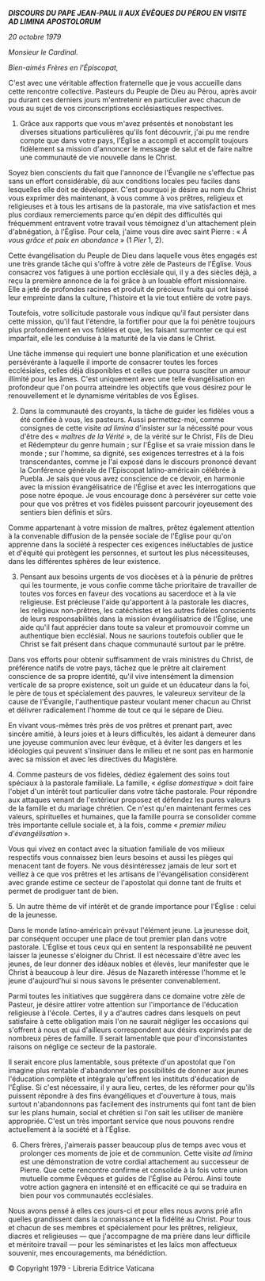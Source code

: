 ***DISCOURS DU PAPE JEAN-PAUL II*** ***AUX ÉVÊQUES DU PÉROU EN VISITE*** ***AD LIMINA APOSTOLORUM***

*20 octobre 1979*

*Monsieur le Cardinal.*

*Bien-aimés Frères en l'Épiscopat,*

C'est avec une véritable affection fraternelle que je vous accueille dans cette rencontre collective. Pasteurs du Peuple de Dieu au Pérou, après avoir pu durant ces derniers jours m'entretenir en particulier avec chacun de vous au sujet de vos circonscriptions ecclésiastiques respectives.

1. Grâce aux rapports que vous m'avez présentés et nonobstant les diverses situations particulières qu'ils font découvrir, j'ai pu me rendre compte que dans votre pays, l'Église a accompli et accomplit toujours fidèlement sa mission d'annoncer le message de salut et de faire naître une communauté de vie nouvelle dans le Christ.

Soyez bien conscients du fait que l'annonce de l'Évangile ne s'effectue pas sans un effort considérable, dû aux conditions locales peu faciles dans lesquelles elle doit se développer. C'est pourquoi je désire au nom du Christ vous exprimer dès maintenant, à vous comme à vos prêtres, religieux et religieuses et à tous les artisans de la pastorale, ma vive satisfaction et mes plus cordiaux remerciements parce qu'en dépit des difficultés qui fréquemment entravent votre travail vous témoignez d'un attachement plein d'abnégation, à l'Église. Pour cela, j'aime vous dire avec saint Pierre : « *À vous grâce et paix en abondance* » (1 *Pier* 1, 2).

Cette évangélisation du Peuple de Dieu dans laquelle vous êtes engagés est une très grande tâche qui s'offre à votre zèle de Pasteurs de l'Église. Vous consacrez vos fatigues à une portion ecclésiale qui, il y a des siècles déjà, a reçu la première annonce de la foi grâce à un louable effort missionnaire. Elle a jeté de profondes racines et produit de précieux fruits qui ont laissé leur empreinte dans la culture, l'histoire et la vie tout entière de votre pays.

Toutefois, votre sollicitude pastorale vous indique qu'il faut persister dans cette mission, qu'il faut l'étendre, la fortifier pour que la foi pénètre toujours plus profondément en vos fidèles et que, les faisant surmonter ce qui est imparfait, elle les conduise à la maturité de la vie dans le Christ.

Une tâche immense qui requiert une bonne planification et une exécution persévérante à laquelle il importe de consacrer toutes les forces ecclésiales, celles déjà disponibles et celles que pourra susciter un amour illimité pour les âmes. C'est uniquement avec une telle évangélisation en profondeur que l'on pourra atteindre les objectifs que vous désirez pour le renouvellement et le dynamisme véritables de vos Églises.

2. Dans la communauté des croyants, la tâche de guider les fidèles vous a été confiée à vous, les pasteurs. Aussi permettez-moi, comme consignes de cette visite *ad limina* d'insister sur la nécessité pour vous d'être des « *maîtres de la Vérité* », de la vérité sur le Christ, Fils de Dieu et Rédempteur du genre humain ; sur l'Église et sa vraie mission dans le monde ; sur l'homme, sa dignité, ses exigences terrestres et à la fois transcendantes, comme je l'ai exposé dans le discours prononcé devant la Conférence générale de l'Episcopat latino-américain célébrée à Puebla. Je sais que vous avez conscience de ce devoir, en harmonie avec la mission évangélisatrice de l'Église et avec les interrogations que pose notre époque. Je vous encourage donc à persévérer sur cette voie pour que vos prêtres et vos fidèles puissent parcourir joyeusement des sentiers bien définis et sûrs.

Comme appartenant à votre mission de maîtres, prêtez également attention à la convenable diffusion de la pensée sociale de l'Église pour qu'on apprenne dans la société à respecter ces exigences inéluctables de justice et d'équité qui protègent les personnes, et surtout les plus nécessiteuses, dans les différentes sphères de leur existence.

3. Pensant aux besoins urgents de vos diocèses et à la pénurie de prêtres qui les tourmente, je vous confie comme tâche prioritaire de travailler de toutes vos forces en faveur des vocations au sacerdoce et à la vie religieuse. Est précieuse l'aide qu'apportent à la pastorale les diacres, les religieux non-prêtres, les catéchistes et les autres fidèles conscients de leurs responsabilités dans la mission évangélisatrice de l'Église, une aide qu'il faut apprécier dans toute sa valeur et promouvoir comme un authentique bien ecclésial. Nous ne saurions toutefois oublier que le Christ se fait présent dans chaque communauté surtout par le prêtre.

Dans vos efforts pour obtenir suffisamment de vrais ministres du Christ, de préférence natifs de votre pays, tâchez que le prêtre ait clairement conscience de sa propre identité, qu'il vive intensément la dimension verticale de sa propre existence, soit un guide et un éducateur dans la foi, le père de tous et spécialement des pauvres, le valeureux serviteur de la cause de l'Évangile, l'authentique pasteur voulant mener chacun au Christ et délivrer radicalement l'homme de tout ce qui le sépare de Dieu.

En vivant vous-mêmes très près de vos prêtres et prenant part, avec sincère amitié, à leurs joies et à leurs difficultés, les aidant à demeurer dans une joyeuse communion avec leur évêque, et à éviter les dangers et les idéologies qui peuvent s'insinuer dans le milieu et ne sont pas en harmonie avec sa mission et avec les directives du Magistère.

4. Comme pasteurs de vos fidèles, dédiez également des soins tout spéciaux à la pastorale familiale. La famille, « *église domestique* » doit faire l'objet d'un intérêt tout particulier dans votre tâche pastorale. Pour répondre aux attaques venant de l'extérieur proposez et défendez les pures valeurs de la famille et du mariage chrétien. Ce n'est qu'en maintenant fermes ces valeurs, spirituelles et humaines, que la famille pourra se consolider comme très importante cellule sociale et, à la fois, comme « *premier milieu d'évangélisation* ».

Vous qui vivez en contact avec la situation familiale de vos milieux respectifs vous connaissez bien leurs besoins et aussi les pièges qui menacent tant de foyers. Ne vous désintéressez jamais de leur sort et veillez à ce que vos prêtres et les artisans de l'évangélisation considèrent avec grande estime ce secteur de l'apostolat qui donne tant de fruits et permet de prodiguer tant de bien.

5. Un autre thème de vif intérêt et de grande importance pour l'Église : celui de la jeunesse.

Dans le monde latino-américain prévaut l'élément jeune. La jeunesse doit, par conséquent occuper une place de tout premier plan dans votre pastorale. L'Église et tous ceux qui en sentent la responsabilité ne peuvent laisser la jeunesse s'éloigner du Christ. Il est nécessaire d'être avec les jeunes, de leur donner des idéaux nobles et élevés, leur manifester que le Christ à beaucoup à leur dire. Jésus de Nazareth intéresse l'homme et le jeune d'aujourd'hui si nous savons le présenter convenablement.

Parmi toutes les initiatives que suggérera dans ce domaine votre zèle de Pasteur, je désire attirer votre attention sur l'importance de l'éducation religieuse à l'école. Certes, il y a d'autres cadres dans lesquels on peut satisfaire à cette obligation mais l'on ne saurait négliger les occasions qui s'offrent à nous et qui d'ailleurs correspondent aux désirs exprimés par de nombreux pères de famille. Il serait lamentable que pour d'inconsistantes raisons on néglige ce secteur de la pastorale.

Il serait encore plus lamentable, sous prétexte d'un apostolat que l'on imagine plus rentable d'abandonner les possibilités de donner aux jeunes l'éducation complète et intégrale qu'offrent les instituts d'éducation de l'Église. Si c'est nécessaire, il y aura lieu, certes, de les réformer pour qu'ils puissent répondre à des fins évangéliques et d'ouverture à tous, mais surtout n'abandonnons pas facilement des instruments qui font tant de bien sur les plans humain, social et chrétien si l'on sait les utiliser de manière appropriée. C'est un très important service que nous pouvons rendre actuellement à la société et à l'Église.

6. Chers frères, j'aimerais passer beaucoup plus de temps avec vous et prolonger ces moments de joie et de communion. Cette visite *ad limina* est une démonstration de votre cordial attachement au successeur de Pierre. Que cette rencontre confirme et consolide à la fois votre union mutuelle comme Évêques et guides de l'Église au Pérou. Ainsi toute votre action gagnera en intensité et en efficacité ce qui se traduira en bien pour vos communautés ecclésiales.

Nous avons pensé à elles ces jours-ci et pour elles nous avons prié afin quelles grandissent dans la connaissance et la fidélité au Christ. Pour tous et chacun de ses membres et spécialement pour les prêtres, religieux, diacres et religieuses — que j'accompagne de ma prière dans leur difficile et méritoire travail — pour les séminaristes et les laïcs mon affectueux souvenir, mes encouragements, ma bénédiction.

© Copyright 1979 - Libreria Editrice Vaticana